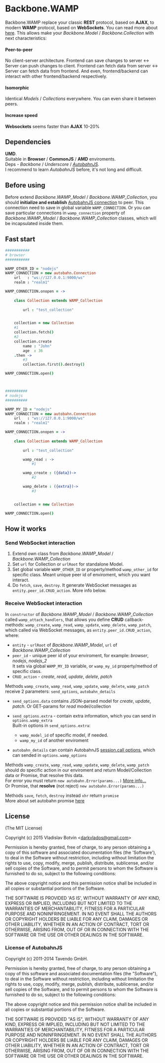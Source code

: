 # Backbone.WAMP

Backbone.WAMP replace your classic **REST** protocol, based on **AJAX**, to modern **WAMP** protocol, based on **WebSockets**.
You can read more about <a href=http://wamp.ws target=_blank>here</a>. This allows make your *Backbone.Model* / *Backbone.Collection* with next characteristics:

#### Peer-to-peer

No client-server architecture.
Frontend can save changes to server <-> Server can push changes to client.
Frontend can fetch data from server <-> Server can fetch data from frontend.
And even, frontend/backend can interact with other frontend/backend respectively.

#### Isomorphic

Identical *Models* / *Collections* everywhere. You can even share it between peers.

#### Increase speed

**Websockets** seems faster than **AJAX** 10-20%

## Dependencies

**UMD**. <br>
Suitable in **Browser** / **CommonJS** / **AMD** enviroments. <br>
Deps - *Backbone* / *Underscore* / *<a href=http://autobahn.ws/js/index.html target=_blank>AutobahnJS</a>*. <br>
I recommend to learn *AutobahnJS* before, it's not long and difficult.

## Before using

Before extend *Backbone.WAMP_Model* / *Backbone.WAMP_Collection*,
you should **initialize and establish** <a href=http://autobahn.ws/js/reference.html#connections target=_blank>AutobahnJS connection</a> to peer.
This connection need to save in global variable `WAMP_CONNECTION`. Or you can save particular connections in
`wamp_connection` property of *Backbone.WAMP_Model* / *Backbone.WAMP_Collection* classes,
which will be incapsulated inside them. 

## Fast start

```coffeescript
###########
# browser
###########

WAMP_OTHER_ID = "nodejs"
WAMP_CONNECTION = new autobahn.Connection
    url   : "ws://127.0.0.1:9000/ws"
    realm : "realm1"

WAMP_CONNECTION.onopen = ->
    
    class Collection extends WAMP_Collection
        
        url : "test_collection"


    collection = new Collection
    #1
    collection.fetch()
    #2
    collection.create
        name : "John"
        age  : 36
    .then ->
        #3
        collection.first().destroy()

WAMP_CONNECTION.open()



##########
# nodejs
##########

WAMP_MY_ID = "nodejs"
WAMP_CONNECTION = new autobahn.Connection
    url   : "ws://127.0.0.1:9000/ws"
    realm : "realm1"

WAMP_CONNECTION.onopen = ->
    
    class Collection extends WAMP_Collection
        
        url : "test_collection"

        wamp_read : ->
            #1

        wamp_create : ({data})->
            #2

        wamp_delete : ({extra})->
            #3


    collection = new Collection

WAMP_CONNECTION.open()
```

## How it works

### Send WebSocket interaction

1. Extend own class from *Backbone.WAMP_Model* / *Backbone.WAMP_Collection*
2. Set `url` for Collection or `urlRoot` for standalone Model.
3. Set global variable `WAMP_OTHER_ID` or property/method `wamp_other_id` for specific class. Meant unique peer id of enviroment, which you want interact.
4. Do `fetch`, `save`, `destroy`. It generate WebSocket messages as `entity.peer_id.CRUD_action`. More info below.

### Receive WebSocket interaction

In `constructor` of *Backbone.WAMP_Model* / *Backbone.WAMP_Collection* called `wamp_attach_handlers`,
that allows you define **CRUD** callback-methods:
`wamp_create`, `wamp_read`, `wamp_update`, `wamp_delete`, `wamp_patch`,
which called via WebSocket messages, as `entity.peer_id.CRUD_action`, where:

* `entity` - `urlRoot` of *Backbone.WAMP_Model*, `url` of *Backbone.WAMP_Collection* <br>
* `peer_id` - unique peer id of your enviroment, for example: *browser*, *nodejs*, *nodejs_2*<br>
It sets via global `WAMP_MY_ID` variable,
or `wamp_my_id` property/method of specific class.
* `CRUD_action` - *create*, *read*, *update*, *delete*, *patch*

Methods `wamp_create`, `wamp_read`, `wamp_update`, `wamp_delete`, `wamp_patch` receive 2 parameters: `send_options`, `autobahn_details`<br>

* `send_options.data` contains JSON-parsed model for *create*, *update*, *patch*.
Or GET-params for *read* model/collection
* `send_options.extra` - contain extra information, which you can send in `options.wamp_extra`<br>
Built-in options in `send_options.extra`:

    * `wamp_model_id` of specific model, if needed.
    * `wamp_my_id` of another enviroment

* `autobahn_details` can contain AutobahnJS <a href=http://autobahn.ws/js/reference.html#call target=_blank>session.call options</a>,
which can sended in `options.wamp_options`

Methods `wamp_create`, `wamp_read`, `wamp_update`, `wamp_delete`, `wamp_patch` should do specific action in our enviroment and return Model/Collection data or Promise,
that resolve this data.<br>
For error you must return `new autobahn.Error(params...)` <a href=http://autobahn.ws/js/reference.html#errors target=_blank>More info...</a><br>
Or Promise, that **resolve** (not reject) `new autobahn.Error(params...)`

Methods `save`, `fetch`, `destroy` instead `xhr` return `promise`<br>
More about set autobahn promise <a href="http://autobahn.ws/js/reference.html#connection-options" target=_blank>here</a>

## License

(The MIT License)

Copyright (c) 2015 Vladislav Botvin &lt;darkvlados@gmail.com&gt;

Permission is hereby granted, free of charge, to any person obtaining
a copy of this software and associated documentation files (the
'Software'), to deal in the Software without restriction, including
without limitation the rights to use, copy, modify, merge, publish,
distribute, sublicense, and/or sell copies of the Software, and to
permit persons to whom the Software is furnished to do so, subject to
the following conditions:

The above copyright notice and this permission notice shall be
included in all copies or substantial portions of the Software.

THE SOFTWARE IS PROVIDED 'AS IS', WITHOUT WARRANTY OF ANY KIND,
EXPRESS OR IMPLIED, INCLUDING BUT NOT LIMITED TO THE WARRANTIES OF
MERCHANTABILITY, FITNESS FOR A PARTICULAR PURPOSE AND NONINFRINGEMENT.
IN NO EVENT SHALL THE AUTHORS OR COPYRIGHT HOLDERS BE LIABLE FOR ANY
CLAIM, DAMAGES OR OTHER LIABILITY, WHETHER IN AN ACTION OF CONTRACT,
TORT OR OTHERWISE, ARISING FROM, OUT OF OR IN CONNECTION WITH THE
SOFTWARE OR THE USE OR OTHER DEALINGS IN THE SOFTWARE.


### License of AutobahnJS

Copyright (c) 2011-2014 Tavendo GmbH.

Permission is hereby granted, free of charge, to any person obtaining a copy of
this software and associated documentation files (the "Software"), to deal in
the Software without restriction, including without limitation the rights to
use, copy, modify, merge, publish, distribute, sublicense, and/or sell copies of
the Software, and to permit persons to whom the Software is furnished to do so,
subject to the following conditions:

The above copyright notice and this permission notice shall be included in all
copies or substantial portions of the Software.

THE SOFTWARE IS PROVIDED "AS IS", WITHOUT WARRANTY OF ANY KIND, EXPRESS OR
IMPLIED, INCLUDING BUT NOT LIMITED TO THE WARRANTIES OF MERCHANTABILITY, FITNESS
FOR A PARTICULAR PURPOSE AND NONINFRINGEMENT. IN NO EVENT SHALL THE AUTHORS OR
COPYRIGHT HOLDERS BE LIABLE FOR ANY CLAIM, DAMAGES OR OTHER LIABILITY, WHETHER
IN AN ACTION OF CONTRACT, TORT OR OTHERWISE, ARISING FROM, OUT OF OR IN
CONNECTION WITH THE SOFTWARE OR THE USE OR OTHER DEALINGS IN THE SOFTWARE.